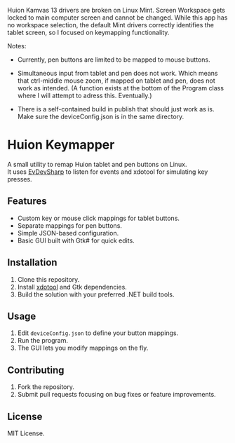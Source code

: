Huion Kamvas 13 drivers are broken on Linux Mint. Screen Workspace gets locked to main computer screen and cannot be changed. While this app has no workspace selection, the default Mint drivers correctly identifies the tablet screen, so I focused on keymapping functionality.


Notes:
- Currently, pen buttons are limited to be mapped to mouse buttons.
- Simultaneous input from tablet and pen does not work. Which means that ctrl-middle mouse zoom, if mapped on tablet and pen, does not work as intended. (A function exists at the bottom of the Program class where I will attempt to adress this. Eventually.)

- There is a self-contained build in publish that should just work as is. Make sure the deviceConfig.json is in the same directory.


# Huion Keymapper

A small utility to remap Huion tablet and pen buttons on Linux.  
It uses [EvDevSharp](https://github.com/) to listen for events and xdotool for simulating key presses.

## Features
- Custom key or mouse click mappings for tablet buttons.
- Separate mappings for pen buttons.
- Simple JSON-based configuration.
- Basic GUI built with Gtk# for quick edits.

## Installation
1. Clone this repository.  
2. Install [xdotool](https://github.com/jordansissel/xdotool) and Gtk dependencies.  
3. Build the solution with your preferred .NET build tools.

## Usage
1. Edit `deviceConfig.json` to define your button mappings.  
2. Run the program.  
3. The GUI lets you modify mappings on the fly.  

## Contributing
1. Fork the repository.  
2. Submit pull requests focusing on bug fixes or feature improvements.  

## License
MIT License.  